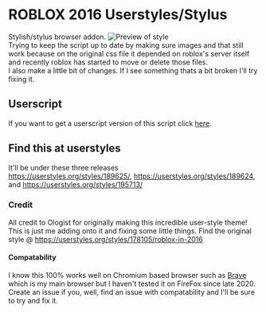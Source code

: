 # ROBLOX 2016 Userstyles/Stylus
Stylish/stylus browser addon.
![Preview of style](https://github.com/anthony1x6000/ROBLOX2016stylus/blob/main/images/preview.png?raw=true "Preview")
<br>
Trying to keep the script up to date by making sure images and that still work because on the original css file it depended on roblox's server itself and recently roblox has started to move or delete those files.<br>
I also make a little bit of changes. If I see something thats a bit broken I'll try fixing it. 
<br>

## Userscript
If you want to get a userscript version of this script click [here](https://userstyles.org/styles/userjs/189624/roblox-2016-fixed-robux-icon.user.js).
## Find this at userstyles
It'll be under these three releases<br>
https://userstyles.org/styles/189625/, https://userstyles.org/styles/189624, and https://userstyles.org/styles/195713/

### Credit
All credit to Ologist for originally making this incredible user-style theme!
This is just me adding onto it and fixing some little things. 
Find the original style @ https://userstyles.org/styles/178105/roblox-in-2016

#### Compatability  
I know this 100% works well on Chromium based browser such as [Brave](https://brave.com/) which is my main browser but I haven't tested it on FireFox since late 2020. 
Create an issue if you, well, find an issue with compatability and I'll be sure to try and fix it.  
